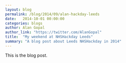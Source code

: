 ```yaml
---
layout: blog
permalink: /blog/2014/09/alan-hackday-leeds
date:   2014-10-01 00:00:00
categories: blogs
author: Alan Gopal
author_link: "https://twitter.com/AlanGopal"
title:  "My weekend at NHSHackday Leeds"
summary: "A blog post about Leeds NHSHackday in 2014"
---
```


This is the blog post.